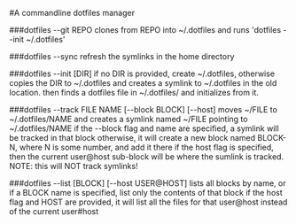 #A commandline dotfiles manager


###dotfiles --git REPO
clones from REPO into ~/.dotfiles and runs
'dotfiles --init ~/.dotfiles'

###dotfiles --sync
refresh the symlinks in the home directory

###dotfiles --init [DIR]
if no DIR is provided, create ~/.dotfiles, otherwise
copies the DIR to ~/.dotfiles and creates a
symlink to ~/.dotfiles in the old location.
then finds a dotfiles file in ~/.dotfiles/
and initializes from it. 

###dotfiles --track FILE NAME [--block BLOCK] [--host]
moves ~/FILE to ~/.dotfiles/NAME and creates a
symlink named ~/FILE pointing to ~/.dotfiles/NAME
if the --block flag and name are specified,
   a symlink will be tracked in that block
   otherwise, it will create a new block named
   BLOCK-N, where N is some number, and add it there
   if the host flag is specified, then the current
   user@host sub-block will be where the sumlink is
   tracked. NOTE: this will NOT track symlinks!

###dotfiles --list [BLOCK] [--host USER@HOST]
   lists all blocks by name, or if a BLOCK name is
   specified, list only the contents of that block
   if the host flag and HOST are provided, it will
   list all the files for that user@host instead of
   the current user#host

